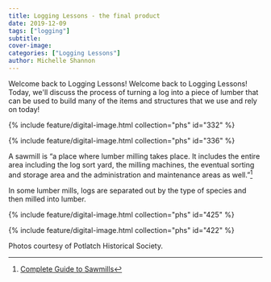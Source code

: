 ```yaml
---
title: Logging Lessons - the final product
date: 2019-12-09
tags: ["logging"]
subtitle: 
cover-image: 
categories: ["Logging Lessons"]
author: Michelle Shannon
---
```


Welcome back to Logging Lessons! Welcome back to Logging Lessons! Today, we'll discuss the process of turning a log into a piece of lumber that can be used to build many of the items and structures that we use and rely on today!

{% include feature/digital-image.html collection="phs" id="332" %}

{% include feature/digital-image.html collection="phs" id="336" %}

A sawmill is “a place where lumber milling takes place. It includes the entire area including the log sort yard, the milling machines, the eventual sorting and storage area and the administration and maintenance areas as well.”[^1]

In some lumber mills, logs are separated out by the type of species and then milled into lumber.

{% include feature/digital-image.html collection="phs" id="425" %}

{% include feature/digital-image.html collection="phs" id="422" %}

Photos courtesy of Potlatch Historical Society.

[^1]: [Complete Guide to Sawmills](https://www.yorksaw.com/guide-to-sawmills/)

